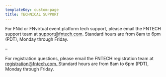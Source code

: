 ```yaml
---
templateKey: custom-page
title: TECHNICAL SUPPORT
---
```

For FNid or FNvirtual event platform tech support, please email the FNTECH support team at [support@fntech.com](mailto:support@fntech.com). Standard hours are from 8am to 6pm (PDT), Monday through Friday.

–

For registration questions, please email the FNTECH registration team at [registration@fntech.com. ](mailto:registration@fntech.com)Standard hours are from 8am to 6pm (PDT), Monday through Friday.